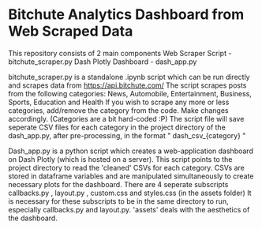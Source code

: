 # Bitchute Analytics Dashboard from Web Scraped Data
This repository consists of 2 main components
Web Scraper Script - bitchute_scraper.py
Dash Plotly Dashboard - dash_app.py

bitchute_scraper.py is a standalone .ipynb script which can be run directly and scrapes data from https://api.bitchute.com/
The script scrapes posts from the following categories: News, Automobile, Entertainment, Business, Sports, Education and Health
If you wish to scrape any more or less categories, add/remove the category from the code. Make changes accordingly. (Categories are a bit hard-coded :P)
The script file will save seperate CSV files for each category in the project directory of the dash_app.py, after pre-processing, in the format " dash_csv_{category} "

Dash_app.py is a python script which creates a web-application dashboard on Dash Plotly (which is hosted on a server).
This script points to the project directory to read the 'cleaned' CSVs for each category.
CSVs are stored in dataframe variables and are manipulated simultaneously to create necessary plots for the dashboard.
There are 4 seperate subscripts callbacks.py , layout.py , custom.css and styles.css (in the assets folder)
It is necessary for these subscripts to be in the same directory to run, especially callbacks.py and layout.py. 'assets' deals with the aesthetics of the dashboard.

